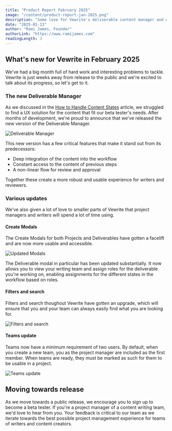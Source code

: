 ```yaml
---
title: "Product Report February 2025"
image: "/content/product-report-jan-2025.png"
description: "Some love for Vewrite's deliverable content manager and writing system."
date: "2025-01-13"
author: "Rami James, Founder"
authorLink: "https://www.ramijames.com"
readingLength: 3
---
```


## What's new for Vewrite in February 2025

We've had a big month full of hard work and interesting problems to tackle. Vewrite is just weeks away from release to the public and we're excited to talk about its progress, so let's get to it.

### The new Deliverable Manager

As we discussed in the [How to Handle Content States](https://vewrite.com/articles/how-to-handle-content-states) article, we struggled to find a UX solution for the content that fit our beta tester's needs. After months of development, we're proud to announce that we've released the new version of the Deliverable Manager.

![Deliverable Manager](/content/product-report-feb-2025-multiple-screens.png)

This new version has a few critical features that make it stand out from its predecessors:

- Deep integration of the content into the workflow
- Constant access to the content of previous steps
- A non-linear flow for review and approval

Together these create a more robust and usable experience for writers and reviewers.

### Various updates

We've also given a lot of love to smaller parts of Vewrite that project managers and writers will spend a lot of time using.

#### Create Modals

The Create Modals for both Projects and Deliverables have gotten a facelift and are now more usable and accessible.

![Updated Modals](/content/product-report-feb-2025-updated-modals.png)

The Deliverable modal in particular has been updated substantially. It now allows you to view your writing team and assign roles for the deliverable you're working on, enabling assignments for the different states in the workflow based on roles.

#### Filters and search

Filters and search thoughout Vewrite have gotten an upgrade, which will ensure that you and your team can always easily find what you are looking for.

![Filters and search](/content/product-report-feb-2025-screenshot1.png)

#### Teams update

Teams now have a minimum requirement of two users. By default, when you create a new team, you as the project manager are included as the first member. When teams are ready, they must be marked as such for them to be usable in a project.

![Teams update](/content/product-report-feb-2025-screenshot2.png)

## Moving towards release

As we move towards a public release, we encourage you to sign up to become a beta tester. If you're a project manager of a content writing team, we'd love to hear from you. Your feedback is critical to our team as we iterate towards the best possible project management experience for teams of writers and content creators.

